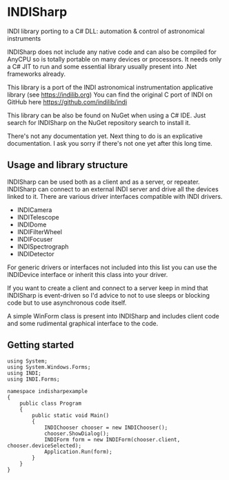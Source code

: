 # INDISharp
INDI library porting to a C# DLL: automation &amp; control of astronomical instruments

INDISharp does not include any native code and can also be compiled for AnyCPU so is totally portable on many devices or processors. It needs only a C# JIT to run and some essential library usually present into .Net frameworks already.

This library is a port of the INDI astronomical instrumentation applicative library (see https://indilib.org)
You can find the original C port of INDI on GitHub here https://github.com/indilib/indi

This library can be also be found on NuGet when using a C# IDE. Just search for INDISharp on the NuGet repository search to install it.

There's not any documentation yet. Next thing to do is an explicative documentation. I ask you sorry if there's not one yet after this long time.

## Usage and library structure

INDISharp can be used both as a client and as a server, or repeater.
INDISharp can connect to an external INDI server and drive all the devices linked to it.
There are various driver interfaces compatible with INDI drivers.

- INDICamera
- INDITelescope
- INDIDome
- INDIFilterWheel
- INDIFocuser
- INDISpectrograph
- INDIDetector

For generic drivers or interfaces not included into this list you can use the INDIDevice interface or inherit this class into your driver.

If you want to create a client and connect to a server keep in mind that INDISharp is event-driven so I'd advice to not to use sleeps or blocking code but to use asynchronous code itself.

A simple WinForm class is present into INDISharp and includes client code and some rudimental graphical interface to the code.

## Getting started

```
using System;
using System.Windows.Forms;
using INDI;
using INDI.Forms;

namespace indisharpexample
{ 
    public class Program
    {
        public static void Main()
        {
            INDIChooser chooser = new INDIChooser();
            chooser.ShowDialog();
            INDIForm form = new INDIForm(chooser.client, chooser.deviceSelected);
            Application.Run(form);
        }
    }
}
```

